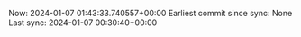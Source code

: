 Now: 2024-01-07 01:43:33.740557+00:00 Earliest commit since sync: None Last sync: 2024-01-07 00:30:40+00:00
